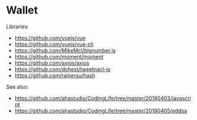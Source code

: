 # Wallet

Libraries:

- https://github.com/vuejs/vue
- https://github.com/vuejs/vue-cli
- https://github.com/MikeMcl/bignumber.js
- https://github.com/moment/moment
- https://github.com/axios/axios
- https://github.com/dchest/tweetnacl-js
- https://github.com/rainersu/hash

See also:

- https://github.com/ahastudio/CodingLife/tree/master/20180403/javascript
- https://github.com/ahastudio/CodingLife/tree/master/20180405/eddsa
